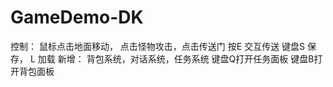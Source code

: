 # GameDemo-DK
控制：
鼠标点击地面移动， 点击怪物攻击，点击传送门 按E 交互传送
键盘S 保存， L 加载
新增：
背包系统，对话系统，任务系统
键盘Q打开任务面板
键盘B打开背包面板
